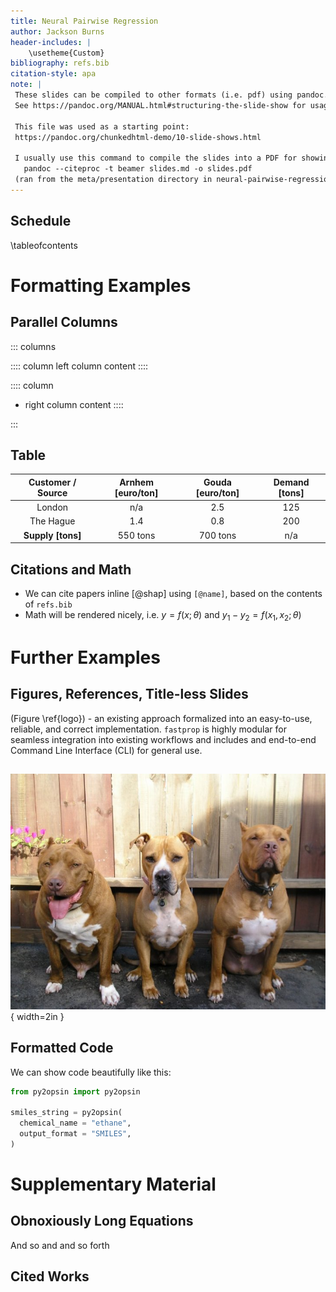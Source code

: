 ```yaml
---
title: Neural Pairwise Regression
author: Jackson Burns
header-includes: |
    \usetheme{Custom}
bibliography: refs.bib
citation-style: apa
note: |
 These slides can be compiled to other formats (i.e. pdf) using pandoc.
 See https://pandoc.org/MANUAL.html#structuring-the-slide-show for usage details.

 This file was used as a starting point:
 https://pandoc.org/chunkedhtml-demo/10-slide-shows.html

 I usually use this command to compile the slides into a PDF for showing as a slideshow:
   pandoc --citeproc -t beamer slides.md -o slides.pdf
 (ran from the meta/presentation directory in neural-pairwise-regression).
---
```


## Schedule

\tableofcontents

# Formatting Examples

## Parallel Columns

<!-- :::::::::::::: {.columns}
::: {.column width="40%"}
Left Column Content
:::
::: {.column width="60%"}
 - Right column content
   - sub-content
:::
:::::::::::::: -->

::: columns

:::: column
left column content
::::

:::: column
 - right column content
::::

:::

## Table

| Customer / Source | Arnhem [euro/ton] |  Gouda [euro/ton] | Demand [tons] |
| :---: | :--: | :--: | :--: |
| London | n/a | 2.5 | 125 |
| The Hague | 1.4 | 0.8 | 200 |
| **Supply [tons]** | 550 tons | 700 tons | n/a |

## Citations and Math

 - We can cite papers inline [@shap] using `[@name]`, based on the contents of `refs.bib`
 - Math will be rendered nicely, i.e. $y=f(x;\theta)$ and $y_1-y_2=f(x_1,x_2;\theta)$

# Further Examples

## Figures, References, Title-less Slides

(Figure \ref{logo}) - an existing approach formalized into an easy-to-use, reliable, and correct implementation.
`fastprop` is highly modular for seamless integration into existing workflows and includes and end-to-end Command Line Interface (CLI) for general use.

##

![`fastprop` logo.\label{logo}](figures/dogs.jpg){ width=2in }

## Formatted Code

We can show code beautifully like this:
```python
from py2opsin import py2opsin

smiles_string = py2opsin(
  chemical_name = "ethane",
  output_format = "SMILES",
)
```

# Supplementary Material

## Obnoxiously Long Equations

And so and and so forth

## Cited Works